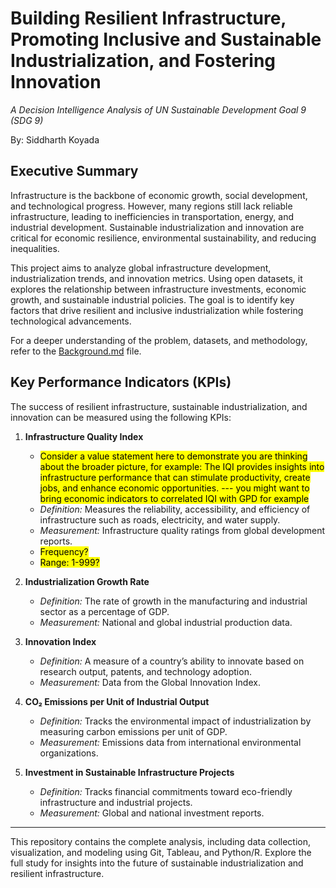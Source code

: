 # Building Resilient Infrastructure, Promoting Inclusive and Sustainable Industrialization, and Fostering Innovation  
*A Decision Intelligence Analysis of UN Sustainable Development Goal 9 (SDG 9)*  

By: Siddharth Koyada

## Executive Summary  

Infrastructure is the backbone of economic growth, social development, and technological progress. However, many regions still lack reliable infrastructure, leading to inefficiencies in transportation, energy, and industrial development. Sustainable industrialization and innovation are critical for economic resilience, environmental sustainability, and reducing inequalities.  

This project aims to analyze global infrastructure development, industrialization trends, and innovation metrics. Using open datasets, it explores the relationship between infrastructure investments, economic growth, and sustainable industrial policies. The goal is to identify key factors that drive resilient and inclusive industrialization while fostering technological advancements.  

For a deeper understanding of the problem, datasets, and methodology, refer to the [Background.md](Background.md) file.  

## Key Performance Indicators (KPIs)  

The success of resilient infrastructure, sustainable industrialization, and innovation can be measured using the following KPIs:

1. **Infrastructure Quality Index**  
   - <mark>Consider a value statement here to demonstrate you are thinking about the broader picture, for example: The IQI provides insights into infrastructure performance that can stimulate productivity, create jobs, and enhance economic opportunities.  --- you might want to bring economic indicators to correlated IQI with GPD for example</mark>
   - *Definition:* Measures the reliability, accessibility, and efficiency of infrastructure such as roads, electricity, and water supply.  
   - *Measurement:* Infrastructure quality ratings from global development reports.  
   - <mark>Frequency?</mark>
   - <mark>Range: 1-999?</mark>

2. **Industrialization Growth Rate**  
   - *Definition:* The rate of growth in the manufacturing and industrial sector as a percentage of GDP.  
   - *Measurement:* National and global industrial production data.  

3. **Innovation Index**  
   - *Definition:* A measure of a country’s ability to innovate based on research output, patents, and technology adoption.  
   - *Measurement:* Data from the Global Innovation Index.  

4. **CO₂ Emissions per Unit of Industrial Output**  
   - *Definition:* Tracks the environmental impact of industrialization by measuring carbon emissions per unit of GDP.  
   - *Measurement:* Emissions data from international environmental organizations.  

5. **Investment in Sustainable Infrastructure Projects**  
   - *Definition:* Tracks financial commitments toward eco-friendly infrastructure and industrial projects.  
   - *Measurement:* Global and national investment reports.  

---

This repository contains the complete analysis, including data collection, visualization, and modeling using Git, Tableau, and Python/R. Explore the full study for insights into the future of sustainable industrialization and resilient infrastructure.  
